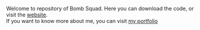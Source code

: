 Welcome to repository of Bomb Squad. Here you can download the code, or visit the <a href="https://sandicejan.github.io/BombSquad" target="_blank">website</a>.</br>
If you want to know more about me, you can visit <a href="https://sandicejan.github.io/portfolio" target="_blank">my portfolio</a>
